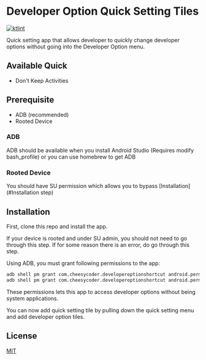 # Developer Option Quick Setting Tiles
[![ktlint](https://img.shields.io/badge/code%20style-%E2%9D%A4-FF4081.svg)](https://ktlint.github.io/)

Quick setting app that allows developer to quickly change developer options without going into the Developer Option menu.

## Available Quick
* Don't Keep Activities

## Prerequisite
* ADB (recommended)
* Rooted Device

### ADB
ADB should be available when you install Android Studio (Requires modify bash_profile) or you can use homebrew to get ADB

### Rooted Device
You should have SU permission which allows you to bypass [Installation](#Installation step)

## Installation
First, clone this repo and install the app.

If your device is rooted and under SU admin, you should not need to go through this step. If for
some reason there is an error, do go through this step. 

Using ADB, you must grant following permissions to the app:

```bash
adb shell pm grant com.cheesycoder.developeroptionshortcut android.permission.WRITE_SECURE_SETTINGS
adb shell pm grant com.cheesycoder.developeroptionshortcut android.permission.SET_ALWAYS_FINISH
```

These permissions lets this app to access developer options without being system applications.

You can now add quick setting tile by pulling down the quick setting menu and add developer option tiles.

## License
[MIT](https://raw.githubusercontent.com/omgcheese/developerOptionsShortcuts/master/LICENSE)
